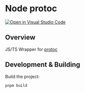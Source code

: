 # Node protoc

[![Open in Visual Studio Code](https://open.vscode.dev/badges/open-in-vscode.svg)](https://open.vscode.dev/sachaw/node-protoc)

## Overview

JS/TS Wrapper for [protoc]("https://github.com/protocolbuffers/protobuf")

## Development & Building

Build the project:

```bash
pnpm build
```
